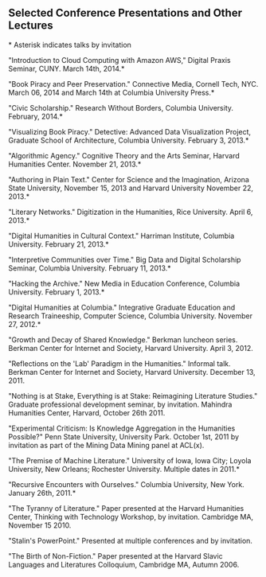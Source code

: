 ## Selected Conference Presentations and Other Lectures
\* Asterisk indicates talks by invitation

"Introduction to Cloud Computing with Amazon AWS," Digital Praxis Seminar, CUNY. March 14th, 2014.\*  

"Book Piracy and Peer Preservation." Connective Media, Cornell Tech, NYC. March 06, 2014 and March 14th at Columbia University Press.\*   

"Civic Scholarship." Research Without Borders, Columbia University. February, 2014.\*  

"Visualizing Book Piracy." Detective: Advanced Data Visualization Project, Graduate School of Architecture, Columbia University. February 3, 2013.\*  

"Algorithmic Agency." Cognitive Theory and the Arts Seminar, Harvard Humanities Center. November 21, 2013.\*   

"Authoring in Plain Text." Center for Science and the Imagination, Arizona State University, November 15, 2013 and Harvard University November 22, 2013.\*  

"Literary Networks." Digitization in the Humanities, Rice University. April 6, 2013.\*   

"Digital Humanities in Cultural Context." Harriman Institute, Columbia University. February 21, 2013.\*  

"Interpretive Communities over Time." Big Data and Digital Scholarship Seminar, Columbia University. February 11, 2013.\*  

"Hacking the Archive." New Media in Education Conference, Columbia University. February 1, 2013.\*  

"Digital Humanities at Columbia." Integrative Graduate Education and Research Traineeship, Computer Science, Columbia University. November 27, 2012.\*   

"Growth and Decay of Shared Knowledge." Berkman luncheon series. Berkman Center for Internet and Society, Harvard University. April  3, 2012.  

"Reflections on the 'Lab' Paradigm in the Humanities." Informal talk. Berkman Center for Internet and Society, Harvard University. December 13, 2011.   

"Nothing is at Stake, Everything is at Stake: Reimagining Literature Studies."  Graduate professional development seminar, by invitation. Mahindra Humanities Center, Harvard, October 26th 2011.  

"Experimental Criticism: Is Knowledge Aggregation in the Humanities Possible?" Penn State University, University Park. October 1st, 2011 by invitation as part of the Mining Data Mining panel at ACL(x).  

"The Premise of Machine Literature." University of Iowa, Iowa City; Loyola University, New Orleans; Rochester University.  Multiple dates in 2011.\*  

"Recursive Encounters with Ourselves." Columbia University, New York.  January 26th, 2011.\*  

"The Tyranny of Literature." Paper presented at the Harvard Humanities Center, Thinking with Technology Workshop, by invitation. Cambridge MA, November 15 2010.  

"Stalin's PowerPoint."  Presented at multiple conferences and by invitation.  

"The Birth of Non-Fiction." Paper presented at the Harvard Slavic Languages and Literatures Colloquium,  Cambridge MA, Autumn 2006.  

